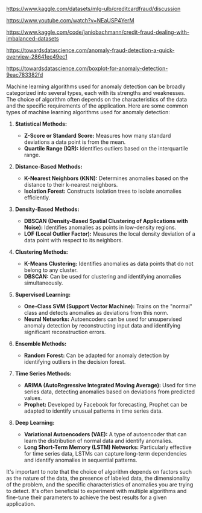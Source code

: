 https://www.kaggle.com/datasets/mlg-ulb/creditcardfraud/discussion

https://www.youtube.com/watch?v=NEaUSP4YerM

https://www.kaggle.com/code/janiobachmann/credit-fraud-dealing-with-imbalanced-datasets

https://towardsdatascience.com/anomaly-fraud-detection-a-quick-overview-28641ec49ec1

https://towardsdatascience.com/boxplot-for-anomaly-detection-9eac783382fd


Machine learning algorithms used for anomaly detection can be broadly categorized into several types, each with its strengths and weaknesses. The choice of algorithm often depends on the characteristics of the data and the specific requirements of the application. Here are some common types of machine learning algorithms used for anomaly detection:

1. **Statistical Methods:**
   - **Z-Score or Standard Score:** Measures how many standard deviations a data point is from the mean.
   - **Quartile Range (IQR):** Identifies outliers based on the interquartile range.

2. **Distance-Based Methods:**
   - **K-Nearest Neighbors (KNN):** Determines anomalies based on the distance to their k-nearest neighbors.
   - **Isolation Forest:** Constructs isolation trees to isolate anomalies efficiently.

3. **Density-Based Methods:**
   - **DBSCAN (Density-Based Spatial Clustering of Applications with Noise):** Identifies anomalies as points in low-density regions.
   - **LOF (Local Outlier Factor):** Measures the local density deviation of a data point with respect to its neighbors.

4. **Clustering Methods:**
   - **K-Means Clustering:** Identifies anomalies as data points that do not belong to any cluster.
   - **DBSCAN:** Can be used for clustering and identifying anomalies simultaneously.

5. **Supervised Learning:**
   - **One-Class SVM (Support Vector Machine):** Trains on the "normal" class and detects anomalies as deviations from this norm.
   - **Neural Networks:** Autoencoders can be used for unsupervised anomaly detection by reconstructing input data and identifying significant reconstruction errors.

6. **Ensemble Methods:**
   - **Random Forest:** Can be adapted for anomaly detection by identifying outliers in the decision forest.

7. **Time Series Methods:**
   - **ARIMA (AutoRegressive Integrated Moving Average):** Used for time series data, detecting anomalies based on deviations from predicted values.
   - **Prophet:** Developed by Facebook for forecasting, Prophet can be adapted to identify unusual patterns in time series data.

8. **Deep Learning:**
   - **Variational Autoencoders (VAE):** A type of autoencoder that can learn the distribution of normal data and identify anomalies.
   - **Long Short-Term Memory (LSTM) Networks:** Particularly effective for time series data, LSTMs can capture long-term dependencies and identify anomalies in sequential patterns.

It's important to note that the choice of algorithm depends on factors such as the nature of the data, the presence of labeled data, the dimensionality of the problem, and the specific characteristics of anomalies you are trying to detect. It's often beneficial to experiment with multiple algorithms and fine-tune their parameters to achieve the best results for a given application.